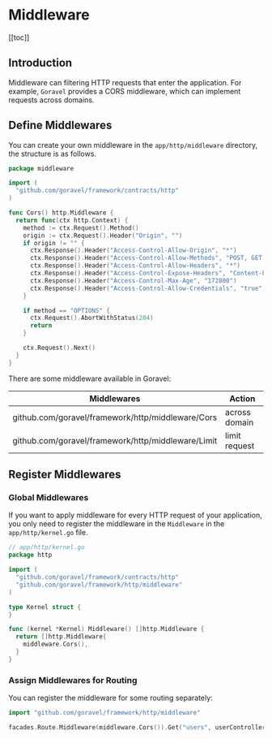 # Middleware

[[toc]]

## Introduction

Middleware can filtering HTTP requests that enter the application. For example, `Goravel` provides a CORS middleware, which can implement requests across domains.

## Define Middlewares

You can create your own middleware in the `app/http/middleware` directory, the structure is as follows.

```go
package middleware

import (
  "github.com/goravel/framework/contracts/http"
)

func Cors() http.Middleware {
  return func(ctx http.Context) {
    method := ctx.Request().Method()
    origin := ctx.Request().Header("Origin", "")
    if origin != "" {
      ctx.Response().Header("Access-Control-Allow-Origin", "*")
      ctx.Response().Header("Access-Control-Allow-Methods", "POST, GET, OPTIONS, PUT, DELETE, UPDATE")
      ctx.Response().Header("Access-Control-Allow-Headers", "*")
      ctx.Response().Header("Access-Control-Expose-Headers", "Content-Length, Access-Control-Allow-Origin, Access-Control-Allow-Headers, Authorization")
      ctx.Response().Header("Access-Control-Max-Age", "172800")
      ctx.Response().Header("Access-Control-Allow-Credentials", "true")
    }

    if method == "OPTIONS" {
      ctx.Request().AbortWithStatus(204)
      return
    }

    ctx.Request().Next()
  }
}

```

There are some middleware available in Goravel:

| Middlewares                                       | Action        |
| ------------------------------------------------- | ------------- |
| github.com/goravel/framework/http/middleware/Cors | across domain |
| github.com/goravel/framework/http/middleware/Limit | limit request |

## Register Middlewares

### Global Middlewares

If you want to apply middleware for every HTTP request of your application, you only need to register the middleware in the `Middleware` in the `app/http/kernel.go` file.

```go
// app/http/kernel.go
package http

import (
  "github.com/goravel/framework/contracts/http"
  "github.com/goravel/framework/http/middleware"
)

type Kernel struct {
}

func (kernel *Kernel) Middleware() []http.Middleware {
  return []http.Middleware{
    middleware.Cors(),
  }
}
```

### Assign Middlewares for Routing

You can register the middleware for some routing separately:

```go
import "github.com/goravel/framework/http/middleware"

facades.Route.Middleware(middleware.Cors()).Get("users", userController.Show)
```
